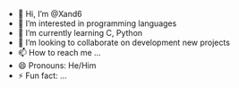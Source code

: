 - 👋 Hi, I’m @Xand6
- 👀 I’m interested in programming languages
- 🌱 I’m currently learning C, Python
- 💞️ I’m looking to collaborate on development new projects
- 📫 How to reach me ...
- 😄 Pronouns: He/Him
- ⚡ Fun fact: ...

<!---
Xand6/Xand6 is a ✨ special ✨ repository because its `README.md` (this file) appears on your GitHub profile.
You can click the Preview link to take a look at your changes.
--->
